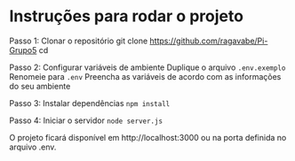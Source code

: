 # Instruções para rodar o projeto

Passo 1: Clonar o repositório
git clone https://github.com/ragavabe/Pi-Grupo5
cd <nome-da-pasta>

Passo 2: Configurar variáveis de ambiente
Duplique o arquivo `.env.exemplo`
Renomeie para `.env`
Preencha as variáveis de acordo com as informações do seu ambiente

Passo 3: Instalar dependências
`npm install`

Passo 4: Iniciar o servidor
`node server.js`

O projeto ficará disponível em http://localhost:3000 ou na porta definida no arquivo .env.
